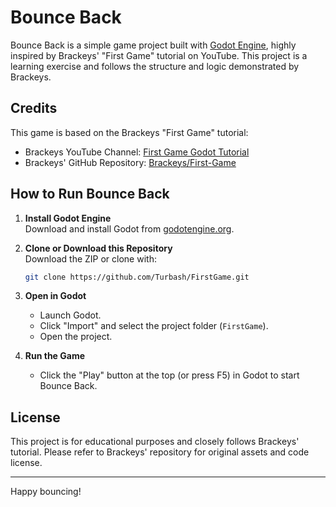 # Bounce Back

Bounce Back is a simple game project built with [Godot Engine](https://godotengine.org/), highly inspired by Brackeys' "First Game" tutorial on YouTube. This project is a learning exercise and follows the structure and logic demonstrated by Brackeys.

## Credits

This game is based on the Brackeys "First Game" tutorial:
- Brackeys YouTube Channel: [First Game Godot Tutorial](https://www.youtube.com/watch?v=HRQE6gJ6vHk)
- Brackeys' GitHub Repository: [Brackeys/First-Game](https://github.com/Brackeys/First-Game)

## How to Run Bounce Back

1. **Install Godot Engine**  
   Download and install Godot from [godotengine.org](https://godotengine.org/download).

2. **Clone or Download this Repository**  
   Download the ZIP or clone with:
   ```sh
   git clone https://github.com/Turbash/FirstGame.git
   ```

3. **Open in Godot**  
   - Launch Godot.
   - Click "Import" and select the project folder (`FirstGame`).
   - Open the project.

4. **Run the Game**  
   - Click the "Play" button at the top (or press F5) in Godot to start Bounce Back.

## License

This project is for educational purposes and closely follows Brackeys' tutorial. Please refer to Brackeys' repository for original assets and code license.

---
Happy bouncing!
